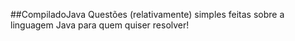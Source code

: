 ##CompiladoJava
Questões (relativamente) simples feitas sobre a linguagem Java para quem quiser resolver!
